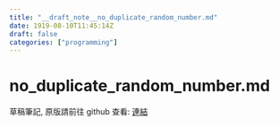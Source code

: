 ```yaml
---
title: "__draft_note__no_duplicate_random_number.md"
date: 1919-08-10T11:45:14Z
draft: false
categories: ["programming"]
---
```


# no_duplicate_random_number.md

草稿筆記, 原版請前往 github 查看: [連結](https://github.com/tinghaolai/just-random-note/blob/master/programming/no_duplicate_random_number.md)